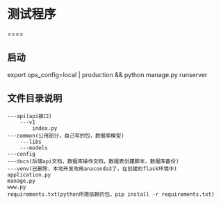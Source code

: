 # 测试程序
====
## 启动
export ops_config=local | production && python manage.py runserver

## 文件目录说明

```
---api(api接口)
    ---v1
        index.py
---common(公用部分，自己写的包，数据库模型)
    ---libs
    ---models
---config
---docs(后端api文档，数据库操作文档，数据表创建脚本，数据库备份)
---venv(已删除，本地开发改用anaconda3了，在创建的flask环境中)
application.py
manage.py
www.py
requirements.txt(python所需依赖的包，pip install -r requirements.txt)
```